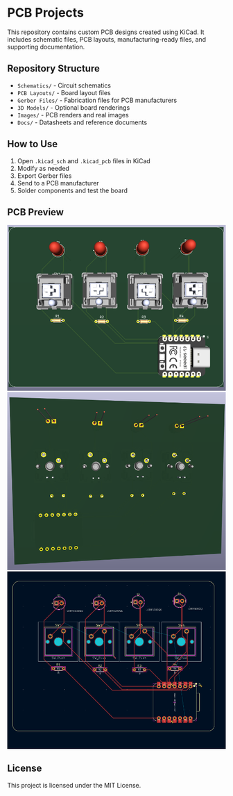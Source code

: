 # PCB Projects

This repository contains custom PCB designs created using KiCad. It includes schematic files, PCB layouts, manufacturing-ready files, and supporting documentation.

## Repository Structure

- `Schematics/` - Circuit schematics
- `PCB Layouts/` - Board layout files
- `Gerber Files/` - Fabrication files for PCB manufacturers
- `3D Models/` - Optional board renderings
- `Images/` - PCB renders and real images
- `Docs/` - Datasheets and reference documents

## How to Use

1. Open `.kicad_sch` and `.kicad_pcb` files in KiCad
2. Modify as needed
3. Export Gerber files
4. Send to a PCB manufacturer
5. Solder components and test the board

## PCB Preview

![Top 3D View](Images/front.png)
![Bottom 3D View](Images/Back.png)
![PCB](Images/PCB.png)

## License

This project is licensed under the MIT License.
